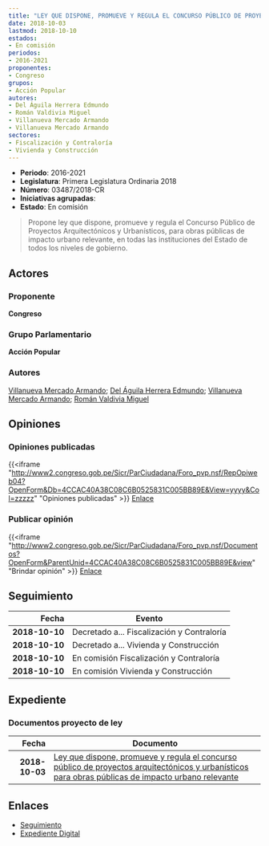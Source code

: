 ```yaml
---
title: "LEY QUE DISPONE, PROMUEVE Y REGULA EL CONCURSO PÚBLICO DE PROYECTOS ARQUITECTÓNICOS Y URBANÍSTICOS PARA OBRAS PÚBLICAS DE IMPACTO URBANO RELEVANTE"
date: 2018-10-03
lastmod: 2018-10-10
estados:
- En comisión
periodos:
- 2016-2021
proponentes:
- Congreso
grupos:
- Acción Popular
autores:
- Del Águila Herrera Edmundo
- Román Valdivia Miguel
- Villanueva Mercado Armando
- Villanueva Mercado Armando
sectores:
- Fiscalización y Contraloría
- Vivienda y Construcción
---
```

- **Periodo**: 2016-2021
- **Legislatura**: Primera Legislatura Ordinaria 2018
- **Número**: 03487/2018-CR
- **Iniciativas agrupadas**: 
- **Estado**: En comisión

> Propone ley que dispone, promueve y regula el Concurso Público de Proyectos Arquitectónicos y Urbanísticos, para obras públicas de impacto urbano relevante, en todas las instituciones del Estado de todos los niveles de gobierno.


## Actores

### Proponente

**Congreso**

### Grupo Parlamentario

**Acción Popular**

### Autores

[Villanueva Mercado Armando](mailto:mailto:avillanuevam@congreso.gob.pe); [Del Águila Herrera Edmundo](mailto:mailto:edelaguila@congreso.gob.pe); [Villanueva Mercado Armando](mailto:mailto:avillanuevam@congreso.gob.pe); [Román Valdivia Miguel](mailto:mailto:mroman@congreso.gob.pe)

## Opiniones

### Opiniones publicadas

{{<iframe "http://www2.congreso.gob.pe/Sicr/ParCiudadana/Foro_pvp.nsf/RepOpiweb04?OpenForm&Db=4CCAC40A38C08C6B0525831C005BB89E&View=yyyy&Col=zzzzz" "Opiniones publicadas" >}}
[Enlace](http://www2.congreso.gob.pe/Sicr/ParCiudadana/Foro_pvp.nsf/RepOpiweb04?OpenForm&Db=4CCAC40A38C08C6B0525831C005BB89E&View=yyyy&Col=zzzzz)

### Publicar opinión

{{<iframe "http://www2.congreso.gob.pe/Sicr/ParCiudadana/Foro_pvp.nsf/Documentos?OpenForm&ParentUnid=4CCAC40A38C08C6B0525831C005BB89E&view" "Brindar opinión" >}}
[Enlace](http://www2.congreso.gob.pe/Sicr/ParCiudadana/Foro_pvp.nsf/Documentos?OpenForm&ParentUnid=4CCAC40A38C08C6B0525831C005BB89E&view)


## Seguimiento

| Fecha | Evento |
|------:|--------|
| **2018-10-10** | Decretado a... Fiscalización y Contraloría |
| **2018-10-10** | Decretado a... Vivienda y Construcción |
| **2018-10-10** | En comisión Fiscalización y Contraloría |
| **2018-10-10** | En comisión Vivienda y Construcción |

## Expediente

### Documentos proyecto de ley

| Fecha | Documento |
|------:|-----------|
| **2018-10-03** | [Ley que dispone, promueve y regula el concurso público de proyectos arquitectónicos y urbanísticos para obras públicas de impacto urbano relevante](http://www.leyes.congreso.gob.pe/Documentos/2016_2021/Proyectos_de_Ley_y_de_Resoluciones_Legislativas/PL0348720181003..pdf) |

## Enlaces

- [Seguimiento](http://www2.congreso.gob.pe/Sicr/TraDocEstProc/CLProLey2016.nsf/f7fff46988ca05b1052578e100829cc7/09de8c42ffede7830525831c000c9e31?OpenDocument)
- [Expediente Digital](http://www2.congreso.gob.pe/Sicr/TraDocEstProc/Expvirt_2011.nsf/visbusqptramdoc1621/03487?opendocument)

